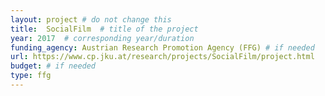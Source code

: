 ```yaml
---
layout: project # do not change this
title: 	SocialFilm	# title of the project
year: 2017	# corresponding year/duration
funding_agency: Austrian Research Promotion Agency (FFG) # if needed
url: https://www.cp.jku.at/research/projects/SocialFilm/project.html
budget: # if needed
type: ffg 
---
```

